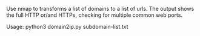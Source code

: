 
Use nmap to transforms a list of domains to a list of urls. The output shows the full HTTP or/and HTTPs, checking for multiple common web ports.

Usage: python3 domain2ip.py subdomain-list.txt
